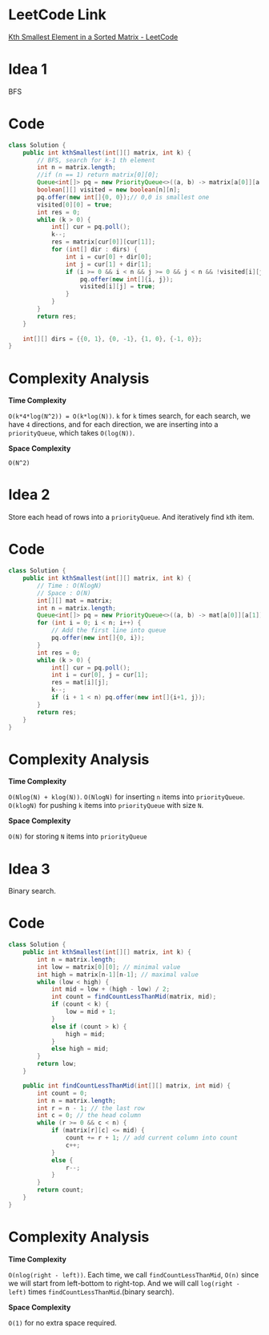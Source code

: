 # LeetCode Link

[Kth Smallest Element in a Sorted Matrix - LeetCode](https://leetcode.com/problems/kth-smallest-element-in-a-sorted-matrix/)

# Idea 1

BFS

# Code

```java
class Solution {
    public int kthSmallest(int[][] matrix, int k) {
        // BFS, search for k-1 th element
        int n = matrix.length;
        //if (n == 1) return matrix[0][0];
        Queue<int[]> pq = new PriorityQueue<>((a, b) -> matrix[a[0]][a[1]] - matrix[b[0]][b[1]]);
        boolean[][] visited = new boolean[n][n];
        pq.offer(new int[]{0, 0});// 0,0 is smallest one
        visited[0][0] = true;
        int res = 0;
        while (k > 0) {
            int[] cur = pq.poll();
            k--;
            res = matrix[cur[0]][cur[1]];
            for (int[] dir : dirs) {
                int i = cur[0] + dir[0];
                int j = cur[1] + dir[1];
                if (i >= 0 && i < n && j >= 0 && j < n && !visited[i][j]) {
                    pq.offer(new int[]{i, j});
                    visited[i][j] = true;
                }
            }
        }
        return res;
    }
    
    int[][] dirs = {{0, 1}, {0, -1}, {1, 0}, {-1, 0}};
}
```

# Complexity Analysis

**Time Complexity**

`O(k*4*log(N^2)) = O(k*log(N))`. `k` for `k` times search, for each search, we have `4` directions, and for each direction, we are inserting into a `priorityQueue`, which takes `O(log(N))`.

**Space Complexity**

`O(N^2)`

# Idea 2

Store each head of rows into a `priorityQueue`. And iteratively find `k`th item.

# Code

```java
class Solution {
    public int kthSmallest(int[][] matrix, int k) {
        // Time : O(NlogN)
        // Space : O(N)
        int[][] mat = matrix;
        int n = matrix.length;
        Queue<int[]> pq = new PriorityQueue<>((a, b) -> mat[a[0]][a[1]] - mat[b[0]][b[1]]);
        for (int i = 0; i < n; i++) {
            // Add the first line into queue
            pq.offer(new int[]{0, i});
        }
        int res = 0;
        while (k > 0) {
            int[] cur = pq.poll();
            int i = cur[0], j = cur[1];
            res = mat[i][j];
            k--;
            if (i + 1 < n) pq.offer(new int[]{i+1, j});
        }
        return res;
    }
}
```

# Complexity Analysis

**Time Complexity**

`O(Nlog(N) + klog(N))`. `O(NlogN)` for inserting `n` items into `priorityQueue`. `O(klogN)` for pushing `k` items into `priorityQueue` with size `N`. 

**Space Complexity**

`O(N)` for storing `N` items into `priorityQueue`

# Idea 3

Binary search.

# Code

```java
class Solution {
    public int kthSmallest(int[][] matrix, int k) {
        int n = matrix.length;
        int low = matrix[0][0]; // minimal value
        int high = matrix[n-1][n-1]; // maximal value
        while (low < high) {
            int mid = low + (high - low) / 2;
            int count = findCountLessThanMid(matrix, mid);
            if (count < k) {
                low = mid + 1;
            }
            else if (count > k) {
                high = mid;
            }
            else high = mid;
        }
        return low;
    }

    public int findCountLessThanMid(int[][] matrix, int mid) {
        int count = 0;
        int n = matrix.length;
        int r = n - 1; // the last row
        int c = 0; // the head column
        while (r >= 0 && c < n) {
            if (matrix[r][c] <= mid) {
                count += r + 1; // add current column into count
                c++;
            }
            else {
                r--;
            }
        }
        return count;
    }
}
```

# Complexity Analysis

**Time Complexity**

`O(nlog(right - left))`. Each time, we call `findCountLessThanMid`, `O(n)` since we will start from left-bottom to right-top. And we will call `log(right - left)` times `findCountLessThanMid`.(binary search).

**Space Complexity**

`O(1)` for no extra space required.

